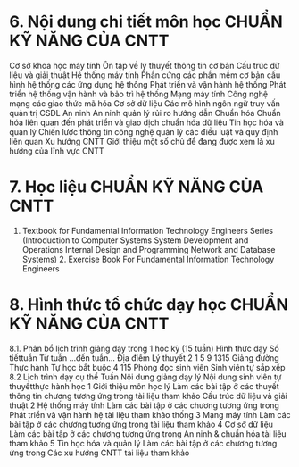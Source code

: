 # 6. Nội dung chi tiết môn học CHUẨN KỸ NĂNG CỦA CNTT
Cơ sở khoa học máy tính Ôn tập về lý thuyết thông tin cơ bản Cấu trúc dữ liệu và giải thuật Hệ thống máy tính Phần cứng các phần mềm cơ bản cấu hình hệ thống các ứng dụng hệ thống Phát triển và vận hành hệ thống Phát triển hệ thống vận hành và bảo trì hệ thống Mạng máy tính Công nghệ mạng các giao thức mã hóa Cơ sở dữ liệu Các mô hình ngôn ngữ truy vấn quản trị CSDL An ninh An ninh quản lý rủi ro hướng dẫn Chuẩn hóa Chuẩn hóa liên quan đến phát triển và giao dịch chuẩn hóa dữ liệu Tin học hóa và quản lý Chiến lược thông tin công nghệ quản lý các điều luật và quy định liên quan Xu hướng CNTT Giới thiệu một số chủ đề đang được xem là xu hướng của lĩnh vực CNTT
# 7. Học liệu CHUẨN KỸ NĂNG CỦA CNTT
1. Textbook for Fundamental Information Technology Engineers Series (Introduction to Computer Systems System Development and Operations Internal Design and Programming Network and Database Systems) 2. Exercise Book For Fundamental Information Technology Engineers
# 8. Hình thức tổ chức dạy học CHUẨN KỸ NĂNG CỦA CNTT
8.1. Phân bổ lịch trình giảng dạy trong 1 học kỳ (15 tuần) Hình thức dạy Số tiếttuần Từ tuần ...đến tuần... Địa điểm Lý thuyết 2 1 5 9 1315 Giảng đường Thực hành Tự học bắt buộc 4 115 Phòng đọc sinh viên Sinh viên tự sắp xếp 8.2 Lịch trình dạy cụ thể Tuần Nội dung giảng dạy lý Nội dung sinh viên tự thuyếtthực hành học 1 Giới thiệu môn học lý Làm các bài tập ở các thuyết thông tin chương tương ứng trong tài liệu tham khảo Cấu trúc dữ liệu và giải thuật 2 Hệ thống máy tính Làm các bài tập ở các chương tương ứng trong Phát triển và vận hành hệ tài liệu tham khảo thống 3 Mạng máy tính Làm các bài tập ở các chương tương ứng trong tài liệu tham khảo 4 Cơ sở dữ liệu Làm các bài tập ở các chương tương ứng trong An ninh & chuẩn hóa tài liệu tham khảo 5 Tin học hóa và quản lý Làm các bài tập ở các chương tương ứng trong Các xu hướng CNTT tài liệu tham khảo
